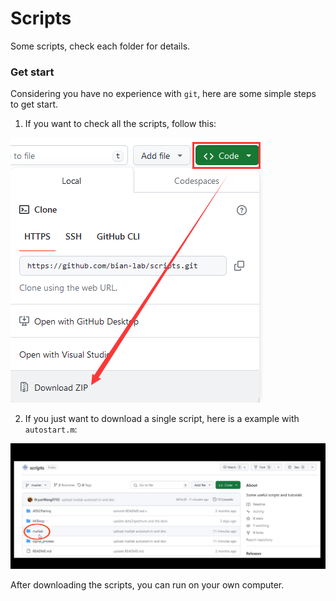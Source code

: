 # Scripts

Some scripts, check each folder for details.

### Get start
Considering you have no experience with `git`, here are some simple steps to get start.

1. If you want to check all the scripts, follow this:

![download zip](./imgs/download_zip.png)

2. If you just want to download a single script, here is a example with `autostart.m`:

![download autostart](./imgs/download_autostart.gif)

After downloading the scripts, you can run on your own computer.
